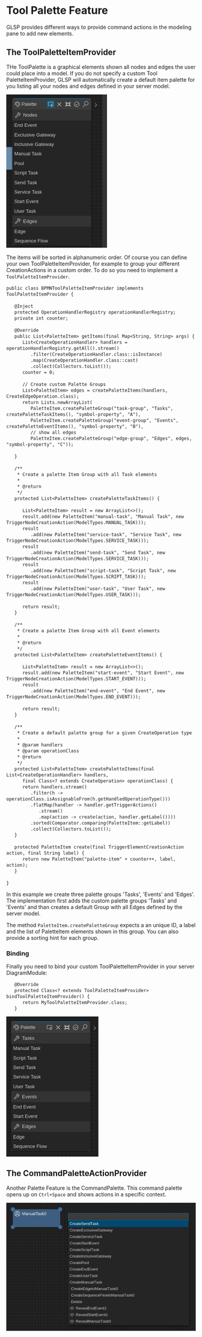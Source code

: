 # Tool Palette Feature

GLSP provides different ways to provide command actions in the modeling pane to add new elements. 

## The ToolPaletteItemProvider

THe ToolPalette is a graphical elements shown all nodes and edges the user could place into a model. If you do not specify a custom Tool PaletteItemProvider, GLSP will automatically create a default item palette for you listing all your nodes and edges defined in your server model.

<img src="ToolPaletteItemProvider-01.png" />

The items will be sorted in alphanumeric order.  Of course you can define your own ToolPaletteItemProvider, for example to group your different CreationActions in  a custom order. To do so you need to implement a `ToolPaletteItemProvider`. 

	public class BPMNToolPaletteItemProvider implements ToolPaletteItemProvider {
	
	   @Inject
	   protected OperationHandlerRegistry operationHandlerRegistry;
	   private int counter;
	
	   @Override
	   public List<PaletteItem> getItems(final Map<String, String> args) {
	      List<CreateOperationHandler> handlers = operationHandlerRegistry.getAll().stream()
	         .filter(CreateOperationHandler.class::isInstance)
	         .map(CreateOperationHandler.class::cast)
	         .collect(Collectors.toList());
	      counter = 0;
	
	      // Create custom Palette Groups
	      List<PaletteItem> edges = createPaletteItems(handlers, CreateEdgeOperation.class);
	      return Lists.newArrayList(
	         PaletteItem.createPaletteGroup("task-group", "Tasks", createPaletteTaskItems(), "symbol-property", "A"),
	         PaletteItem.createPaletteGroup("event-group", "Events", createPaletteEventItems(), "symbol-property", "B"),
	         // show all edges
	         PaletteItem.createPaletteGroup("edge-group", "Edges", edges, "symbol-property", "C"));
	
	   }
	
	   /**
	    * Create a palette Item Group with all Task elements
	    *
	    * @return
	    */
	   protected List<PaletteItem> createPaletteTaskItems() {
	
	      List<PaletteItem> result = new ArrayList<>();
	      result.add(new PaletteItem("manual-task", "Manual Task", new TriggerNodeCreationAction(ModelTypes.MANUAL_TASK)));
	      result
	         .add(new PaletteItem("service-task", "Service Task", new TriggerNodeCreationAction(ModelTypes.SERVICE_TASK)));
	      result
	         .add(new PaletteItem("send-task", "Send Task", new TriggerNodeCreationAction(ModelTypes.SERVICE_TASK)));
	      result
	         .add(new PaletteItem("script-task", "Script Task", new TriggerNodeCreationAction(ModelTypes.SCRIPT_TASK)));
	      result
	         .add(new PaletteItem("user-task", "User Task", new TriggerNodeCreationAction(ModelTypes.USER_TASK)));
	
	      return result;
	   }
	
	   /**
	    * Create a palette Item Group with all Event elements
	    *
	    * @return
	    */
	   protected List<PaletteItem> createPaletteEventItems() {
	
	      List<PaletteItem> result = new ArrayList<>();
	      result.add(new PaletteItem("start-event", "Start Event", new TriggerNodeCreationAction(ModelTypes.START_EVENT)));
	      result
	         .add(new PaletteItem("end-event", "End Event", new TriggerNodeCreationAction(ModelTypes.END_EVENT)));
	
	      return result;
	   }
	
	   /**
	    * Create a default palette group for a given CreateOperation type
	    *
	    * @param handlers
	    * @param operationClass
	    * @return
	    */
	   protected List<PaletteItem> createPaletteItems(final List<CreateOperationHandler> handlers,
	      final Class<? extends CreateOperation> operationClass) {
	      return handlers.stream()
	         .filter(h -> operationClass.isAssignableFrom(h.getHandledOperationType()))
	         .flatMap(handler -> handler.getTriggerActions()
	            .stream()
	            .map(action -> create(action, handler.getLabel())))
	         .sorted(Comparator.comparing(PaletteItem::getLabel))
	         .collect(Collectors.toList());
	   }
	
	   protected PaletteItem create(final TriggerElementCreationAction action, final String label) {
	      return new PaletteItem("palette-item" + counter++, label, action);
	   }
	
	}
	
In this example we create three palette groups 'Tasks', 'Events' and 'Edges'. The implementation first adds the custom palette groups 'Tasks' and 'Events' and than creates a default Group with all Edges defined by the server model.
 
The method `PaletteItem.createPaletteGroup` expects a an unique ID, a label and the list of PaletteItem elements shown in this group. You can also provide a sorting hint for each group.



### Binding

Finally you need to bind your custom ToolPaletteItemProvider in your server DiagramModule:


	   @Override
	   protected Class<? extends ToolPaletteItemProvider> bindToolPaletteItemProvider() {
	      return MyToolPaletteItemProvider.class;
	   }


<img src="ToolPaletteItemProvider-02.png" /> 

## The CommandPaletteActionProvider

Another Palette Feature is the CommandPalette. This command palette opens up on `Ctrl+Space` and shows actions in a specific context.

<img src="CommandPaletteItemProvider-01.png" /> 
